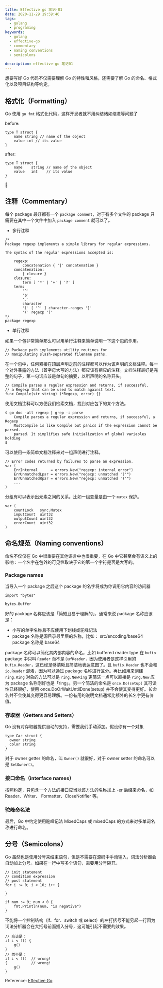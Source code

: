 ```yaml
---
title: Effective go 笔记-01
date: 2020-11-29 19:59:46
tags:
  - golang
  - programing
keywords:
  - golang
  - effective-go
  - commentary
  - naming conventions
  - semicolons

description: effective-go 笔记01
---
```


想要写好 Go 代码不仅需要理解 Go 的特性和风格，还需要了解 Go 的命名、格式化以及项目结构等约定。

## 格式化（Formatting）

Go 使用 `go fmt` 格式化代码，这样开发者就不用纠结诸如缩进等问题了

before:
```golang
type T struct {
    name string // name of the object
    value int // its value
}
```
after:
```golang
type T struct {
    name    string // name of the object
    value   int    // its value
}
```

## 注释（Commentary）

每个 package 最好都有一个 `package comment`，对于有多个文件的 package 只需要在其中一个文件中加入 `package comment` 就可以了。
* 多行注释

```golang
/*
Package regexp implements a simple library for regular expressions.

The syntax of the regular expressions accepted is:

    regexp:
        concatenation { '|' concatenation }
    concatenation:
        { closure }
    closure:
        term [ '*' | '+' | '?' ]
    term:
        '^'
        '$'
        '.'
        character
        '[' [ '^' ] character-ranges ']'
        '(' regexp ')'
*/
package regexp
```
<!--more-->
* 单行注释

如果一个包非常简单那么可以用单行注释来简单说明一下这个包的作用。

```golang
// Package path implements utility routines for
// manipulating slash-separated filename paths.
```

在一个包中，任何紧接在顶层声明之前的注释都可以作为该声明的文档注释。每一个对外暴露的方法（首字母大写的方法）都应该有相应的注释。文档注释最好是完整的句子，第一句话应该是单句的摘要，以所声明的名称开头。
```golang
// Compile parses a regular expression and returns, if successful,
// a Regexp that can be used to match against text.
func Compile(str string) (*Regexp, error) {}
```

使用文档注释可以方便我们检索文档，找到对应包下的某个方法。

```shell
$ go doc -all regexp | grep -i parse
    Compile parses a regular expression and returns, if successful, a Regexp
    MustCompile is like Compile but panics if the expression cannot be parsed.
    parsed. It simplifies safe initialization of global variables holding
$
```

可以使用一条简单文档注释来对一组声明进行注释。

```golang
// Error codes returned by failures to parse an expression.
var (
    ErrInternal      = errors.New("regexp: internal error")
    ErrUnmatchedLpar = errors.New("regexp: unmatched '('")
    ErrUnmatchedRpar = errors.New("regexp: unmatched ')'")
    ...
)
```
分组有可以表示出元素之间的关系，比如一组变量是由一个 `mutex` 保护。

```golang
var (
    countLock   sync.Mutex
    inputCount  uint32
    outputCount uint32
    errorCount  uint32
)
```

## 命名规范（Naming conventions）

命名不仅仅在 Go 中很重要在其他语言中也很重要，在 Go 中它甚至会有语义上的影响：一个名字在包外的可见性取决于它的第一个字符是否是大写的。

###  Package names

当导入一个 package 之后这个 package 的名字将成为你调用它内容的访问器

```golang
import "bytes"

bytes.Buffer
```

好的 package 名称应该是「简短且易于理解的」，通常来说 package 名称应该是：
* 小写的单字名称且不应使用下划线或驼峰记法
* package 名称是源目录最里层的名称，比如： src/encoding/base64 package 名称是 base64

package 名称可以简化其内部内容的命名，比如 buffered reader type 在 `bufio` package 中只叫 `Reader` 而不是 `BufReader`，因为使用者是这样引用的 `bufio.Reader`，这已经足够清晰且简洁地表达意图了。且 `bufio.Reader` 也不会和 `io.Reader` 混淆，因为可以通过 package 名称进行区分。再比如用来创建 `ring.Ring` 对象的方法可以是 `ring.NewRing` 更简洁一点可以直接是 `ring.New` 应为 package 名称刚好也是「ring」。另一个简洁的命名是 `once.Do(setup)` 其可读性已经很好，使用 once.DoOrWaitUntilDone(setup) 并不会使其变得更好。长命名并不会使其变得更容易理解。一份有用的说明文档通常比额外的长名字更有价值。

### 存取器（Getters and Setters）

Go 没有对存取器提供自动的支持，需要我们手动添加。假设你有一个对象
```golang
type Car struct {
  owner string
  color string
}
```

对于 owner getter 的命名，叫 `Owner()` 就很好，对于 owner setter 的命名可以是 `SetOwner()`。


### 接口命名（interface names）

按照约定，只包含一个方法的接口应当以该方法的名称加上 -er 后缀来命名，如 Reader、Writer、 Formatter、CloseNotifier 等。

### 驼峰命名法

最后，Go 中约定使用驼峰记法 MixedCaps 或 mixedCaps 的方式来对多单词名称进行命名。

## 分号（Semicolons）

Go 虽然也是使用分号来结束语句，但是不需要在源码中手动输入，词法分析器会自动加上分号。如果在一行中写多个语句，需要用分号隔开。
```golang
// init statement
// condition expression
// post statement
for i := 0; i < 10; i++ {

}

if num := 9; num < 0 {
    fmt.Println(num, "is negative")
}
```
不能将一个控制结构（if、for、switch 或 select）的左打括号不能另起一行因为词法分析器会在大括号前面插入分号，这可能引起不需要的效果。
```golang
// 应该是：
if i < f() {
    g()
}
// 而不是：
if i < f()  // wrong!
{           // wrong!
    g()
}

```

Reference: [Effective Go](https://golang.org/doc/effective_go.html)
